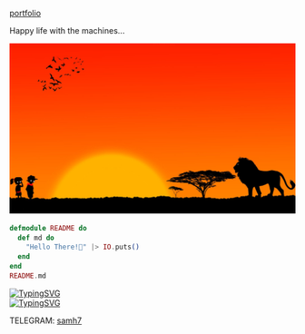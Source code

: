 [portfolio](https://samh7.github.io/simply-portfolio)

Happy life with the machines...

![](theVeldt.png)
<!-- <img src='theVeldt.png'> -->

```elixir
defmodule README do
  def md do
    "Hello There!👋" |> IO.puts()
  end
end
README.md
```
     
[![TypingSVG](https://readme-typing-svg.demolab.com?font=Fira+Code&size=30&pause=1000&color=2AA889&repeat=false&random=false&width=435&lines=Hello+There!%F0%9F%91%8B)](https://git.io/typing-svg)
<br>
      [![TypingSVG](https://readme-typing-svg.demolab.com?font=Fira+Code&size=30&pause=1000&color=2AA889&repeat=false&random=false&width=435&lines=%3Aok++++++++++)](https://git.io/typing-svg)    

TELEGRAM: [samh7](https://t.me/s99837338837360)
